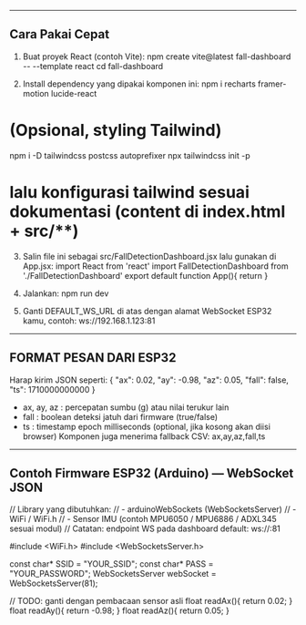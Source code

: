 ------------------------------------------------------------
Cara Pakai Cepat
---------------------------------------------------------------
1) Buat proyek React (contoh Vite):
npm create vite@latest fall-dashboard -- --template react
cd fall-dashboard


2) Install dependency yang dipakai komponen ini:
npm i recharts framer-motion lucide-react
# (Opsional, styling Tailwind)
npm i -D tailwindcss postcss autoprefixer
npx tailwindcss init -p
# lalu konfigurasi tailwind sesuai dokumentasi (content di index.html + src/**)


3) Salin file ini sebagai src/FallDetectionDashboard.jsx lalu gunakan di App.jsx:
import React from 'react'
import FallDetectionDashboard from './FallDetectionDashboard'
export default function App(){
return <FallDetectionDashboard />
}


4) Jalankan:
npm run dev


5) Ganti DEFAULT_WS_URL di atas dengan alamat WebSocket ESP32 kamu, contoh:
ws://192.168.1.123:81


---------------------------------------------------------------
FORMAT PESAN DARI ESP32
---------------------------------------------------------------
Harap kirim JSON seperti:
{ "ax": 0.02, "ay": -0.98, "az": 0.05, "fall": false, "ts": 1710000000000 }
- ax, ay, az : percepatan sumbu (g) atau nilai terukur lain
- fall : boolean deteksi jatuh dari firmware (true/false)
- ts : timestamp epoch milliseconds (optional, jika kosong akan diisi browser)
Komponen juga menerima fallback CSV: ax,ay,az,fall,ts


---------------------------------------------------------------
Contoh Firmware ESP32 (Arduino) — WebSocket JSON
---------------------------------------------------------------
// Library yang dibutuhkan:
// - arduinoWebSockets (WebSocketsServer)
// - WiFi / WiFi.h
// - Sensor IMU (contoh MPU6050 / MPU6886 / ADXL345 sesuai modul)
// Catatan: endpoint WS pada dashboard default: ws://<ip>:81


#include <WiFi.h>
#include <WebSocketsServer.h>


const char* SSID = "YOUR_SSID";
const char* PASS = "YOUR_PASSWORD";
WebSocketsServer webSocket = WebSocketsServer(81);


// TODO: ganti dengan pembacaan sensor asli
float readAx(){ return 0.02; }
float readAy(){ return -0.98; }
float readAz(){ return 0.05; }
